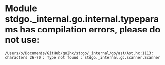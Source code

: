 # Module stdgo._internal.go.internal.typeparams has compilation errors, please do not use:
```
/Users/o/Documents/GitHub/go2hx/stdgo/_internal/go/ast/Ast.hx:1113: characters 26-70 : Type not found : stdgo._internal.go.scanner.Scanner

```

